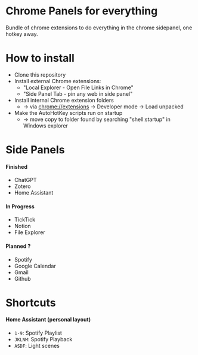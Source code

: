 # Chrome Panels for everything
Bundle of chrome extensions to do everything in the chrome sidepanel, one hotkey away.


# How to install
- Clone this repository
- Install external Chrome extensions: 
  - "Local Explorer - Open File Links in Chrome"
  - "Side Panel Tab - pin any web in side panel"
- Install internal Chrome extension folders 
  - -> via [chrome://extensions]() -> Developer mode -> Load unpacked
- Make the AutoHotKey scripts run on startup 
  - -> move copy to folder found by searching "shell:startup" in Windows explorer


# Side Panels
#### Finished
- ChatGPT
- Zotero
- Home Assistant
#### In Progress
- TickTick
- Notion
- File Explorer
#### Planned ?
- Spotify
- Google Calendar
- Gmail
- Github


# Shortcuts
#### Home Assistant (personal layout)
- `1-9`: Spotify Playlist
- `JKLNM`: Spotify Playback
- `ASDF`: Light scenes
